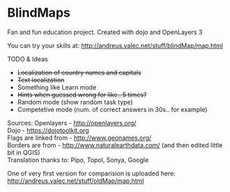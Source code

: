 # BlindMaps
Fan and fun education project. Created with dojo and OpenLayers 3


You can try your skills at:
http://andreus.valec.net/stuff/blindMap/map.html


TODO & Ideas
  - <strike>Localization of country names and capitals</strike>
  - <strike>Text localization</strike>
  - Something like Learn mode
  - <strike>Hints when guessed wrong for like.. 5 times?</strike>
  - Random mode (show random task type)
  - Competetive mode (num. of correct answers in 30s.. for example)

Sources:
Openlayers - http://openlayers.org/ <br/>
Dojo - https://dojotoolkit.org <br/>
Flags are linked from - http://www.geonames.org/ <br/>
Borders are from - http://www.naturalearthdata.com/ (and then edited little bit in QGIS)<br/>
Translation thanks to: Pipo, Topol, Sonya, Google

One of very first version for comparision is uploaded here: http://andreus.valec.net/stuff/oldMap/map.html
